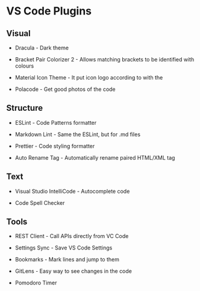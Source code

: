 # VS Code Plugins

## Visual

- Dracula - Dark theme

- Bracket Pair Colorizer 2 - Allows matching brackets to be identified with colours

- Material Icon Theme - It put icon logo according to with the

- Polacode - Get good photos of the code

## Structure

- ESLint - Code Patterns formatter

- Markdown Lint - Same the ESLint, but for .md files

- Prettier - Code styling formatter

- Auto Rename Tag - Automatically rename paired HTML/XML tag

## Text

- Visual Studio IntelliCode - Autocomplete code

- Code Spell Checker

## Tools

- REST Client - Call APIs directly from VC Code

- Settings Sync - Save VS Code Settings

- Bookmarks - Mark lines and jump to them

- GitLens - Easy way to see changes in the code

- Pomodoro Timer
